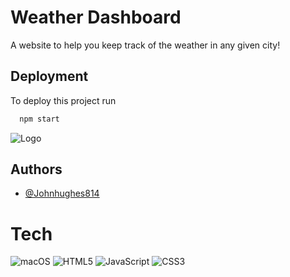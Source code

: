 
# Weather Dashboard

A website to help you keep track of the weather in any given city!


## Deployment

To deploy this project run

```bash
  npm start
```


![Logo](https://i.pinimg.com/originals/77/0b/80/770b805d5c99c7931366c2e84e88f251.png)

## Authors

- [@Johnhughes814](https://github.com/Johnhughes814)

# Tech
![![macOS](https://svgshare.com/i/ZjP.svg)](https://svgshare.com/i/ZjP.svg)
![HTML5](https://img.shields.io/badge/html5-%23E34F26.svg?style=for-the-badge&logo=html5&logoColor=white)
![JavaScript](https://img.shields.io/badge/javascript-%23323330.svg?style=for-the-badge&logo=javascript&logoColor=%23F7DF1E)
![CSS3](https://img.shields.io/badge/css3-%231572B6.svg?style=for-the-badge&logo=css3&logoColor=white)